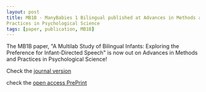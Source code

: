 ```yaml
---
layout: post
title: MB1B - ManyBabies 1 Bilingual published at Advances in Methods and
Practices in Psychological Science
tags: [paper, publication, MB1B]
---
```


The MB1B paper, "A Multilab Study of Bilingual Infants: Exploring the Preference for Infant-Directed Speech" is now out on Advances in Methods and
Practices in Psychological Science!

Check the [journal version](https://doi.org/10.1177/2515245920974622)

check the [open access PrePrint](https://psyarxiv.com/sqh9d/)
